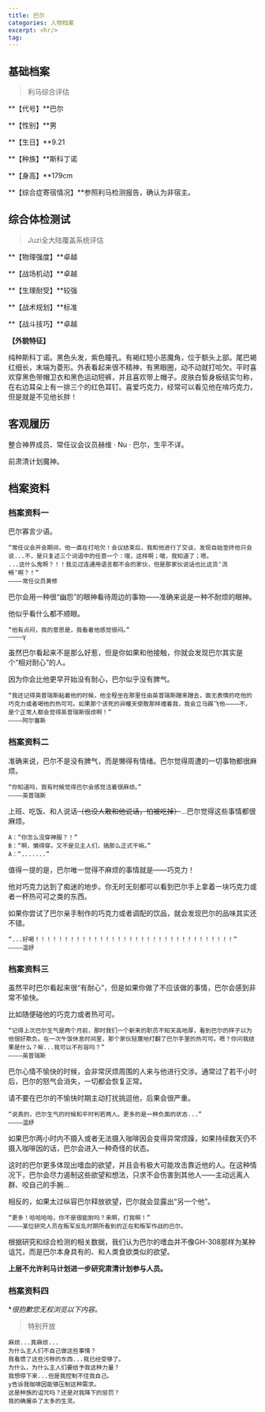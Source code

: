 ```yaml
---
title: 巴尔
categories: 人物档案
excerpt: <hr/>
tag:
---
```


## 基础档案

> 利马综合评估

**【代号】**巴尔

**【性别】**男

**【生日】**9.21

**【种族】**斯科丁诺

**【身高】**179cm

**【综合症寄宿情况】**参照利马检测报告，确认为非宿主。

## 综合体检测试

> Juzi全大陆覆盖系统评估

**【物理强度】**卓越

**【战场机动】**卓越

**【生理耐受】**较强

**【战术规划】**标准

**【战斗技巧】**卓越

**【外貌特征】**

纯种斯科丁诺。黑色头发，紫色瞳孔。有褐红短小恶魔角，位于额头上部。尾巴褐红细长，末端为菱形。外表看起来很不精神，有黑眼圈，动不动就打哈欠。平时喜欢穿黑色带帽卫衣和黑色运动短裤，并且喜欢带上帽子。皮肤白皙身板结实匀称，在右边耳朵上有一排三个的红色耳钉。喜爱巧克力，经常可以看见他在啃巧克力，但是就是不见他长胖！

## 客观履历

整合神界成员、常任议会议员赫维 · Nu · 巴尔，生平不详。

前肃清计划魔神。

## 档案资料

### 档案资料一

巴尔寡言少语。

```
“常任议会开会期间，他一直在打哈欠！会议结束后，我和他进行了交谈，发现自始至终他只会说...不，是只复述三个词语中的任意一个：哦，这样啊；哦，我知道了；嗯。
...这什么鬼啊？！！我见过连通用语言都不会的家伙，但是那家伙说话也比这货‘流畅’啊？！”
————常任议员黄修
```

巴尔会用一种很“幽怨”的眼神看待周边的事物——准确来说是一种不耐烦的眼神。

他似乎看什么都不顺眼。

```
“他有点闷，我的意思是，我看着他感觉很闷。”
————γ
```

虽然巴尔看起来不是那么好惹，但是你如果和他接触，你就会发现巴尔其实是个“相对耐心”的人。

因为你会比他更早开始没有耐心，巴尔似乎没有脾气。

```
“我还记得英普瑞斯粘着他的时候，他全程坐在那里任由英普瑞斯蹭来蹭去，面无表情的吃他的巧克力或者喝他的热可可。如果那个该死的异瞳天使敢那样缠着我，我会立马踢飞他————不，是个正常人都会觉得英普瑞斯很烦啊！”
————阿尔塞斯
```

### 档案资料二

准确来说，巴尔不是没有脾气，而是懒得有情绪。巴尔觉得周遭的一切事物都很麻烦。

```
“你知道吗，我有时候觉得巴尔会感觉活着很麻烦。”
————英普瑞斯
```

上班、吃饭、和人说话~~（也没人敢和他说话，怕被吃掉）~~...巴尔觉得这些事情都很麻烦。

```
A：“你怎么没穿神服？！”
B：“啊，懒得穿。又不是见主人们，搞那么正式干嘛。”
A：“.......”
```

值得一提的是，巴尔唯一觉得不麻烦的事情就是——巧克力！

他对巧克力达到了痴迷的地步。你无时无刻都可以看到巴尔手上拿着一块巧克力或者一杯热可可之类的东西。

如果你尝试了巴尔亲手制作的巧克力或者调配的饮品，就会发现巴尔的品味其实还不错。

```
“...好喝！！！！！！！！！！！！！！！！！！！！！！！！！！！！！！！！！！”
————温妤
```

### 档案资料三

虽然平时巴尔看起来很“有耐心”，但是如果你做了不应该做的事情，巴尔会感到非常不愉快。

比如随便碰他的巧克力或者热可可。

```
“记得上次巴尔生气是两个月前，那时我们一个新来的职员不知天高地厚，看到巴尔的样子以为他很好欺负。在一次午饭休息时间里，那个家伙轻蔑地打翻了巴尔手里的热可可。嗯？你问我结果是什么？嘛...我可以不形容吗？”
————英普瑞斯
```

巴尔心情不愉快的时候，会非常厌烦周围的人来与他进行交涉。通常过了若干小时后，巴尔的怒气会消失，一切都会恢复正常。

请不要在巴尔的不愉快时期主动打扰挑逗他，后果会很严重。

```
“说真的，巴尔生气的时候和平时判若两人。更多的是一种负面的状态...”
————温妤
```

如果巴尔两小时内不摄入或者无法摄入咖啡因会变得异常烦躁，如果持续数天仍不摄入咖啡因的话，巴尔会进入一种奇怪的状态。

这时的巴尔更多体现出嗜血的欲望，并且会有极大可能攻击靠近他的人。在这种情况下，巴尔会尽力遏制这些欲望和想法，只求不会伤害到其他人——主动远离人群、咬自己的手腕...

相反的，如果太过纵容巴尔释放欲望，巴尔就会显露出“另一个他”。

```
“更多！哈哈哈哈，你不是很能耐吗？来啊，打我啊！”
————某位研究人员在叛军反乱时期所看到的正在和叛军作战的巴尔。
```

根据研究和综合检测的相关数据，我们认为巴尔的嗜血并不像GH-308那样为某种诅咒，而是巴尔本身具有的、和人类食欲类似的欲望。

**上层不允许利马计划进一步研究肃清计划参与人员。**

### 档案资料四

**很抱歉您无权浏览以下内容。*

> 特别开放

```
麻烦...真麻烦...
为什么主人们不自己做这些事情？
我看惯了这些污秽的东西...我已经受够了。
为什么，为什么主人们要给予我这种力量？
我想停下来...但是我控制不住我自己。
y告诉我咖啡因能够压制这种需求。
这是种族的诅咒吗？还是对我降下的惩罚？
我的确屠杀了太多的生灵。
```
